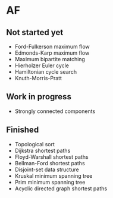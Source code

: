 # AF

## Not started yet
- Ford-Fulkerson maximum flow 
- Edmonds-Karp maximum flow
- Maximum bipartite matching
- Hierholzer Euler cycle
- Hamiltonian cycle search
- Knuth-Morris-Pratt

## Work in progress
- Strongly connected components

## Finished
- Topological sort
- Dijkstra shortest paths
- Floyd-Warshall shortest paths
- Bellman-Ford shortest paths
- Disjoint-set data structure
- Kruskal minimum spanning tree
- Prim minimum spanning tree
- Acyclic directed graph shortest paths